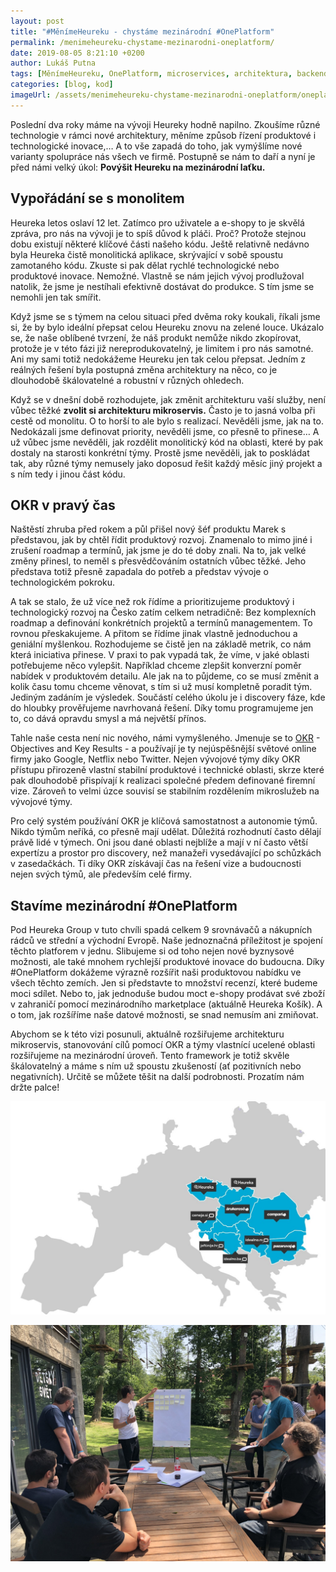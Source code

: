 ```yaml
---
layout: post
title: "#MěnímeHeureku - chystáme mezinárodní #OnePlatform"
permalink: /menimeheureku-chystame-mezinarodni-oneplatform/
date: 2019-08-05 8:21:10 +0200
author: Lukáš Putna
tags: [MěnímeHeureku, OnePlatform, microservices, architektura, backend, okr]
categories: [blog, kod]
imageUrl: /assets/menimeheureku-chystame-mezinarodni-oneplatform/oneplatform1.jpg
---
```


Poslední dva roky máme na vývoji Heureky hodně napilno. Zkoušíme různé technologie v rámci nové architektury, měníme způsob řízení produktové i technologické inovace,… A to vše zapadá do toho, jak vymýšlíme nové varianty spolupráce nás všech ve firmě. Postupně se nám to daří a nyní je před námi velký úkol: **Povýšit Heureku na mezinárodní laťku.**

## Vypořádání se s monolitem

Heureka letos oslaví 12 let. Zatímco pro uživatele a e-shopy to je skvělá zpráva, pro nás na vývoji je to spíš důvod k pláči. Proč? Protože stejnou dobu existují některé klíčové části našeho kódu. Ještě relativně nedávno byla Heureka čistě monolitická aplikace, skrývající v sobě spoustu zamotaného kódu. Zkuste si pak dělat rychlé technologické nebo produktové inovace. Nemožné. Vlastně se nám jejich vývoj prodlužoval natolik, že jsme je nestíhali efektivně dostávat do produkce. S tím jsme se nemohli jen tak smířit. 

Když jsme se s týmem na celou situaci před dvěma roky koukali, říkali jsme si, že by bylo ideální přepsat celou Heureku znovu na zelené louce. Ukázalo se, že naše oblíbené tvrzení, že náš produkt nemůže nikdo zkopírovat, protože je v této fázi již nereprodukovatelný, je limitem i pro nás samotné. Ani my sami totiž nedokážeme Heureku jen tak celou přepsat. Jedním z reálných řešení byla postupná změna architektury na něco, co je dlouhodobě škálovatelné a robustní v různých ohledech.

Když se v dnešní době rozhodujete, jak změnit architekturu vaší služby, není vůbec těžké **zvolit si architekturu mikroservis.** Často je to jasná volba při cestě od monolitu. O to horší to ale bylo s realizací. Nevěděli jsme, jak na to. Nedokázali jsme definovat priority, nevěděli jsme, co přesně to přinese… A už vůbec jsme nevěděli, jak rozdělit monolitický kód na oblasti, které by pak dostaly na starosti konkrétní týmy. Prostě jsme nevěděli, jak to poskládat tak, aby různé týmy nemusely jako doposud řešit každý měsíc jiný projekt a s ním tedy i jinou část kódu.

## OKR v pravý čas

Naštěstí zhruba před rokem a půl přišel nový šéf produktu Marek s představou, jak by chtěl řídit produktový rozvoj. Znamenalo to mimo jiné i zrušení roadmap a termínů, jak jsme je do té doby znali. Na to, jak velké změny přinesl, to neměl s přesvědčováním ostatních vůbec těžké. Jeho představa totiž přesně zapadala do potřeb a představ vývoje o technologickém pokroku.

A tak se stalo, že už více než rok řídíme a prioritizujeme produktový i technologický rozvoj na Česko zatím celkem netradičně: Bez komplexních roadmap a definování konkrétních projektů a termínů managementem. To rovnou přeskakujeme. A přitom se řídíme jinak vlastně jednoduchou a geniální myšlenkou. Rozhodujeme se čistě jen na základě metrik, co nám která iniciativa přinese. V praxi to pak vypadá tak, že víme, v jaké oblasti potřebujeme něco vylepšit. Například chceme zlepšit konverzní poměr nabídek v produktovém detailu. Ale jak na to půjdeme, co se musí změnit a kolik času tomu chceme věnovat, s tím si už musí kompletně poradit tým. Jediným zadáním je výsledek. Součástí celého úkolu je i discovery fáze, kde do hloubky prověřujeme navrhovaná řešení. Díky tomu programujeme jen to, co dává opravdu smysl a má největší přínos. 

Tahle naše cesta není nic nového, námi vymyšleného. Jmenuje se to [OKR](https://en.wikipedia.org/wiki/OKR) - Objectives and Key Results - a používají je ty nejúspěšnější světové online firmy jako Google, Netflix nebo Twitter. Nejen vývojové týmy díky OKR přístupu přirozeně vlastní stabilní produktové i technické oblasti, skrze které pak dlouhodobě přispívají k realizaci společné předem definované firemní vize. Zároveň to velmi úzce souvisí se stabilním rozdělením mikroslužeb na vývojové týmy.

Pro celý systém používání OKR je klíčová samostatnost a autonomie týmů. Nikdo týmům neříká, co přesně mají udělat. Důležitá rozhodnutí často dělají právě lidé v týmech. Oni jsou dané oblasti nejblíže a mají v ní často větší expertízu a prostor pro discovery, než manažeři vysedávající po schůzkách v zasedačkách. Ti díky OKR získávají čas na řešení vize a budoucnosti nejen svých týmů, ale především celé firmy.

##  Stavíme mezinárodní #OnePlatform

Pod Heureka Group v tuto chvíli spadá celkem 9 srovnávačů a nákupních rádců ve střední a východní Evropě. Naše jednoznačná příležitost je spojení těchto platforem v jednu. Slibujeme si od toho nejen nové byznysové možnosti, ale také mnohem rychlejší produktové inovace do budoucna. Díky #OnePlatform dokážeme výrazně rozšířit naši produktovou nabídku ve všech těchto zemích. Jen si představte to množství recenzí, které budeme moci sdílet. Nebo to, jak jednoduše budou moct e-shopy prodávat své zboží v zahraničí pomocí mezinárodního marketplace (aktuálně Heureka Košík). A o tom, jak rozšíříme naše datové možnosti, se snad nemusím ani zmiňovat.

Abychom se k této vizi posunuli, aktuálně rozšiřujeme architekturu mikroservis, stanovování cílů pomocí OKR a týmy vlastnící ucelené oblasti rozšiřujeme na mezinárodní úroveň. Tento framework je totiž skvěle škálovatelný a máme s ním už spoustu zkušeností (ať pozitivních nebo negativních). Určitě se můžete těšit na další podrobnosti. Prozatím nám držte palce!

![Heureka Group, 3 platformy, 9 států](/assets/menimeheureku-chystame-mezinarodni-oneplatform/heureka-group.jpg)

![Oneplatform workshop, Vranov nad Dyjí 2019](/assets/menimeheureku-chystame-mezinarodni-oneplatform/oneplatform1.jpg)